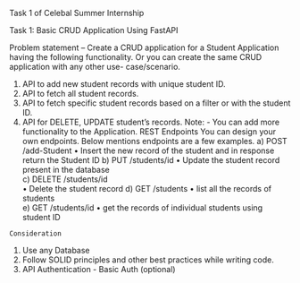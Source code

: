 Task 1 of Celebal Summer Internship

Task 1: Basic CRUD Application Using FastAPI 

Problem statement – Create a CRUD application for a Student Application having the 
following functionality. Or you can create the same CRUD application with any other use-
case/scenario. 
  1. API to add new student records with unique student ID. 
  2. API to fetch all student records. 
  3. API to fetch specific student records based on a filter or with the student ID. 
  4. API for DELETE, UPDATE student’s records. 
  Note: - You can add more functionality to the Application. 
  REST Endpoints 
  You can design your own endpoints. Below mentions endpoints are a few examples. 
    a)  POST /add-Student 
        • Insert the new record of the student and in response return the Student ID 
    b) PUT /students/id 
        • Update the student record present in the database  
    c) DELETE /students/id  
        • Delete the student record 
    d) GET /students 
        • list all the records of students  
    e) GET /students/id 
        • get the records of individual students using student ID 
    
    Consideration 
  1.  Use any Database 
  2.  Follow SOLID principles and other best practices while writing code. 
  3.  API Authentication - Basic Auth (optional) 
 
 
  
 
 
